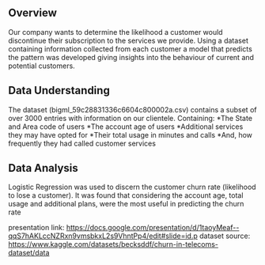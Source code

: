 ## Overview 
Our company wants to determine the likelihood a customer would discontinue their subscription to the services we provide.
Using a dataset containing information collected from each customer a model that predicts the pattern was developed giving insights into the behaviour of current and potential customers.

## Data Understanding
The dataset (bigml_59c28831336c6604c800002a.csv) contains a subset of over 3000 entries with information on our clientele. Containing:
*The State and Area code of users
*The account age of users
*Additional services they may have opted for
*Their total usage in minutes and calls
*And, how frequently they had called customer services

## Data Analysis
Logistic Regression was used to discern the customer churn rate (likelihood to lose a customer).
It was found that considering the account age, total usage and additional plans, were the most useful in predicting the churn rate

presentation link: https://docs.google.com/presentation/d/1taoyMeaf--qqS7hAKLccNZRxn9vmsbkxL2s9VhntPp4/edit#slide=id.p
dataset source: https://www.kaggle.com/datasets/becksddf/churn-in-telecoms-dataset/data

